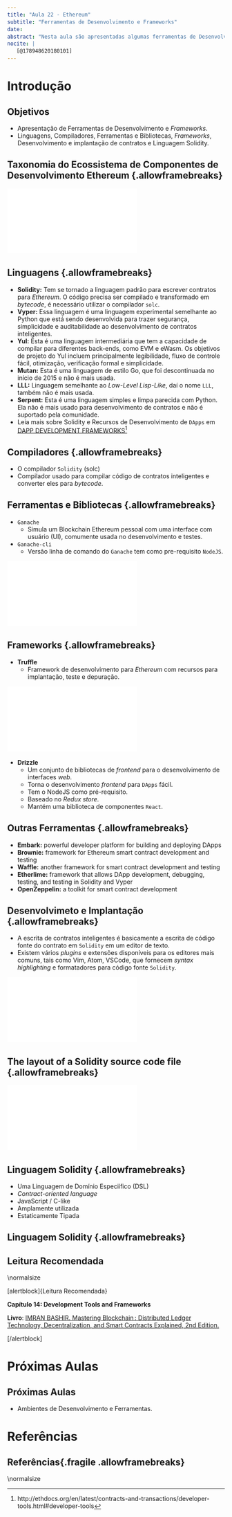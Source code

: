 ```yaml
---
title: "Aula 22 - Ethereum"
subtitle: "Ferramentas de Desenvolvimento e Frameworks"
date: 
abstract: "Nesta aula são apresentadas algumas ferramentas de Desenvolvimento e Frameworks para o desenvolvimento e implantação de Contratos Inteligentes."
nocite: |
   [@178948620180101]
---
```


# Introdução

## Objetivos

* Apresentação de Ferramentas de Desenvolvimento e _Frameworks_.
* Linguagens, Compiladores, Ferramentas e Bibliotecas, _Frameworks_, Desenvolvimento e implantação de contratos e Linguagem Solidity.

## Taxonomia do Ecossistema de Componentes de Desenvolvimento Ethereum {.allowframebreaks}

![](figuras/taxonomia-componentes-de-desenvolvimento.pdf)

## Linguagens {.allowframebreaks}

* __Solidity:__ Tem se tornado a linguagem padrão para escrever contratos para _Ethereum_. O código precisa ser compilado e transformado em _bytecode_, é necessário utilizar o compilador `solc`.
* __Vyper:__ Essa linguagem é uma linguagem experimental semelhante ao Python que está sendo desenvolvida para trazer segurança, simplicidade e auditabilidade ao desenvolvimento de contratos inteligentes.
* __Yul:__ Esta é uma linguagem intermediária que tem a capacidade de compilar para diferentes back-ends, como EVM e eWasm. Os objetivos de projeto do Yul incluem principalmente legibilidade, fluxo de controle fácil, otimização, verificação formal e simplicidade.
* __Mutan:__ Esta é uma linguagem de estilo Go, que foi descontinuada no início de 2015 e não é mais usada.
* __LLL:__ Linguagem semelhante ao _Low-Level Lisp-Like_, daí o nome `LLL`, também não é mais usada.
* __Serpent:__ Esta é uma linguagem simples e limpa parecida com Python. Ela não é mais usado para desenvolvimento de contratos e não é suportado pela comunidade.
* Leia mais sobre Solidity e Recursos de Desenvolvimento de `DApps` em [DAPP DEVELOPMENT FRAMEWORKS[^1]](http://ethdocs.org/en/latest/contracts-and-transactions/developer-tools.html#developer-tools)

[^1]:<http://ethdocs.org/en/latest/contracts-and-transactions/developer-tools.html#developer-tools>

## Compiladores {.allowframebreaks}

* O compilador `Solidity` (solc)
* Compilador usado para compilar código de contratos inteligentes e converter eles para _bytecode_.

## Ferramentas e Bibliotecas {.allowframebreaks}

* `Ganache`
  * Simula um Blockchain Ethereum pessoal com uma interface com usuário (UI), comumente usada no desenvolvimento e testes.
* `Ganache-cli`
  * Versão linha de comando do `Ganache` tem como pre-requisito `NodeJS`.

![](figuras/ganache-interface.pdf)


## Frameworks {.allowframebreaks}

* __Truffle__
  * Framework de desenvolvimento para _Ethereum_ com recursos para implantação, teste e depuração.

![](figuras/truffle-interface.pdf)

* __Drizzle__
  * Um conjunto de bibliotecas de _frontend_ para o desenvolvimento de interfaces _web_.
  * Torna o desenvolvimento _frontend_ para `DApps` fácil.
  * Tem o NodeJS como pré-requisito.
  * Baseado no _Redux store_.
  * Mantém uma biblioteca de componentes `React`.

## Outras Ferramentas {.allowframebreaks}

* __Embark:__ powerful developer platform for building and deploying DApps
* __Brownie:__ framework for Ethereum smart contract development and testing
* __Waffle:__ another framework for smart contract development and testing 
* __Etherlime:__ framework that allows DApp development, debugging, testing, and testing in Solidity and Vyper
* __OpenZeppelin:__ a toolkit for smart contract development 

## Desenvolvimeto e Implantação {.allowframebreaks}

* A escrita de contratos inteligentes é basicamente a escrita de código fonte do contrato em `Solidity` em um editor de texto.
* Existem vários _plugins_ e extensões disponíveis para os editores mais comuns, tais como Vim, Atom, VSCode, que fornecem _syntax highlighting_ e formatadores para código fonte `Solidity`.

![](figuras/vscode-interface.pdf)

## The layout of a Solidity source code file {.allowframebreaks}

![](figuras/solidity-example.pdf)

## Linguagem Solidity {.allowframebreaks}

* Uma Linguagem de Domínio Especiífico (DSL)
* _Contract-oriented language_
* JavaScript / C-like
* Amplamente utilizada
* Estaticamente Tipada

## Linguagem Solidity {.allowframebreaks}

## Leitura Recomendada
\normalsize

[alertblock]{Leitura Recomendada}

__Capítulo 14: Development Tools and Frameworks__

**Livro**: [IMRAN BASHIR. Mastering Blockchain : Distributed Ledger Technology, Decentralization, and Smart Contracts Explained, 2nd Edition.](https://search.ebscohost.com/login.aspx?direct=true&db=e000xww&AN=1789486&authtype=shib&lang=pt-br&site=eds-live&scope=site&ebv=EB&ppid=pp_431)

[/alertblock]

# Próximas Aulas

## Próximas Aulas

* Ambientes de Desenvolvimento e Ferramentas.

# Referências

## Referências{.fragile .allowframebreaks}
\normalsize
